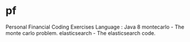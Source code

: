 # pf
Personal Financial Coding Exercises
Language : Java 8
montecarlo - The monte carlo problem.
elasticsearch - The elasticsearch code.
